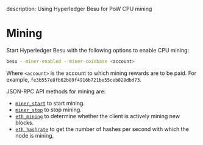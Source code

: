 description: Using Hyperledger Besu for PoW CPU mining
<!--- END of page meta data -->

# Mining

Start Hyperledger Besu with the following options to enable CPU mining: 
```bash
besu --miner-enabled --miner-coinbase <account>
```

Where `<account>` is the account to which mining rewards are to be paid. For example, `fe3b557e8fb62b89f4916b721be55ceb828dbd73`.

JSON-RPC API methods for mining are:

* [`miner_start`](../../Reference/API-Methods.md#miner_start) to start mining. 
* [`miner_stop`](../../Reference/API-Methods.md#miner_stop) to stop mining. 
* [`eth_mining`](../../Reference/API-Methods.md#eth_mining) to determine whether the client is actively mining new blocks.   
* [`eth_hashrate`](../../Reference/API-Methods.md#eth_hashrate) to get the number of hashes per second with which the node is mining. 